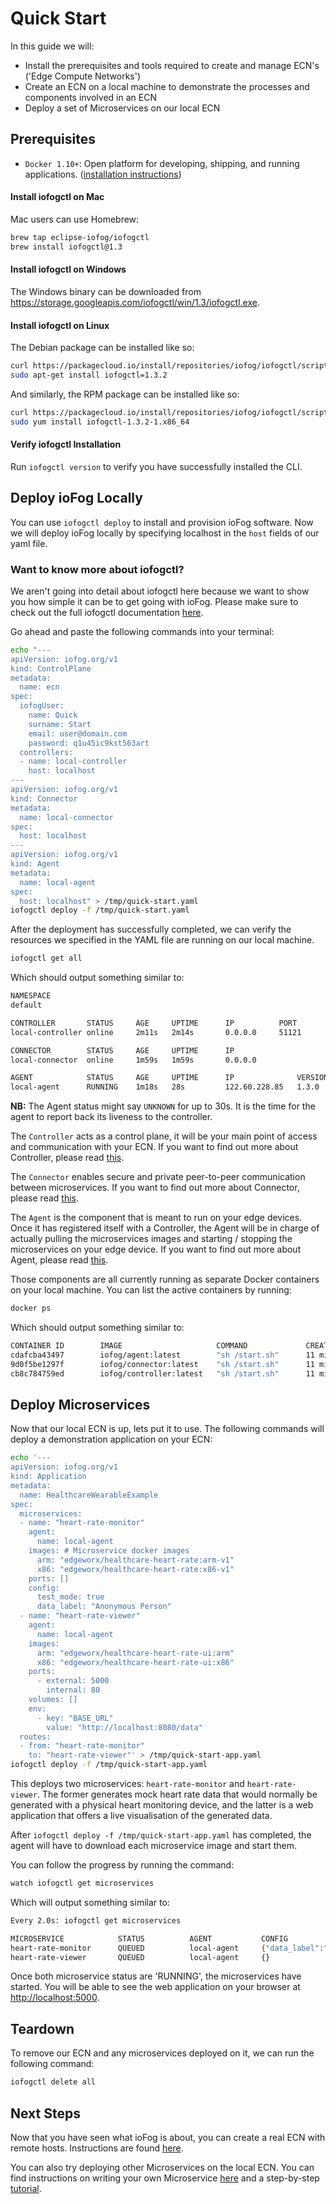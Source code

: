 # Quick Start

In this guide we will:

- Install the prerequisites and tools required to create and manage ECN's ('Edge Compute Networks')
- Create an ECN on a local machine to demonstrate the processes and components involved in an ECN
- Deploy a set of Microservices on our local ECN

## Prerequisites

- `Docker 1.10+`: Open platform for developing, shipping, and running applications. ([installation instructions](https://docs.docker.com/install/))

#### Install iofogctl on Mac

Mac users can use Homebrew:

```bash
brew tap eclipse-iofog/iofogctl
brew install iofogctl@1.3
```

#### Install iofogctl on Windows

The Windows binary can be downloaded from https://storage.googleapis.com/iofogctl/win/1.3/iofogctl.exe.

#### Install iofogctl on Linux

The Debian package can be installed like so:

```bash
curl https://packagecloud.io/install/repositories/iofog/iofogctl/script.deb.sh | sudo bash
sudo apt-get install iofogctl=1.3.2
```

And similarly, the RPM package can be installed like so:

```bash
curl https://packagecloud.io/install/repositories/iofog/iofogctl/script.rpm.sh | sudo bash
sudo yum install iofogctl-1.3.2-1.x86_64
```

#### Verify iofogctl Installation

Run `iofogctl version` to verify you have successfully installed the CLI.

## Deploy ioFog Locally

You can use `iofogctl deploy` to install and provision ioFog software. Now we will deploy ioFog locally by specifying localhost in the `host` fields of our yaml file.

<aside class="notifications note">
  <h3><img src="/images/icos/ico-note.svg" alt="">Want to know more about iofogctl?</h3>
  <p>We aren't going into detail about iofogctl here because we want to show you how simple it can be to get going with ioFog. Please make sure to check out the full iofogctl documentation <a href="../iofogctl/usage.html">here</a>.</p>
</aside>

Go ahead and paste the following commands into your terminal:

```bash
echo "---
apiVersion: iofog.org/v1
kind: ControlPlane
metadata:
  name: ecn
spec:
  iofogUser:
    name: Quick
    surname: Start
    email: user@domain.com
    password: q1u45ic9kst563art
  controllers:
  - name: local-controller
    host: localhost
---
apiVersion: iofog.org/v1
kind: Connector
metadata:
  name: local-connector
spec:
  host: localhost
---
apiVersion: iofog.org/v1
kind: Agent
metadata:
  name: local-agent
spec:
  host: localhost" > /tmp/quick-start.yaml
iofogctl deploy -f /tmp/quick-start.yaml
```

After the deployment has successfully completed, we can verify the resources we specified in the YAML file are running on our local machine.

```bash
iofogctl get all
```

Which should output something similar to:

```bash
NAMESPACE
default

CONTROLLER       STATUS		AGE		UPTIME		IP		    PORT
local-controller online		2m11s   2m14s		0.0.0.0		51121

CONNECTOR        STATUS		AGE		UPTIME		IP
local-connector  online		1m59s   1m59s		0.0.0.0

AGENT            STATUS		AGE		UPTIME		IP	            VERSION
local-agent      RUNNING	1m18s   28s         122.60.228.85   1.3.0
```

**NB:** The Agent status might say `UNKNOWN` for up to 30s. It is the time for the agent to report back its liveness to the controller.

The `Controller` acts as a control plane, it will be your main point of access and communication with your ECN. If you want to find out more about Controller, please read <a href="../controllers/overview.html">this</a>.

The `Connector` enables secure and private peer-to-peer communication between microservices. If you want to find out more about Connector, please read <a href="../connectors/overview.html">this</a>.

The `Agent` is the component that is meant to run on your edge devices. Once it has registered itself with a Controller, the Agent will be in charge of actually pulling the microservices images and starting / stopping the microservices on your edge device. If you want to find out more about Agent, please read <a href="../agents/overview.html">this</a>.

Those components are all currently running as separate Docker containers on your local machine. You can list the active containers by running:

```bash
docker ps
```

Which should output something similar to:

```bash
CONTAINER ID        IMAGE                     COMMAND             CREATED             STATUS              PORTS                                            NAMES
cdafcba43497        iofog/agent:latest        "sh /start.sh"      11 minutes ago      Up 11 minutes       0.0.0.0:54321->54321/tcp, 0.0.0.0:8081->22/tcp   iofog-agent
9d0f5be1297f        iofog/connector:latest    "sh /start.sh"      11 minutes ago      Up 11 minutes       0.0.0.0:8080->8080/tcp                           iofog-connector
cb8c784759ed        iofog/controller:latest   "sh /start.sh"      11 minutes ago      Up 11 minutes       0.0.0.0:51121->51121/tcp, 0.0.0.0:8008->80/tcp   iofog-controller
```

## Deploy Microservices

Now that our local ECN is up, lets put it to use. The following commands will deploy a demonstration application on your ECN:

```bash
echo '---
apiVersion: iofog.org/v1
kind: Application
metadata:
  name: HealthcareWearableExample
spec:
  microservices:
  - name: "heart-rate-monitor"
    agent:
      name: local-agent
    images: # Microservice docker images
      arm: "edgeworx/healthcare-heart-rate:arm-v1"
      x86: "edgeworx/healthcare-heart-rate:x86-v1"
    ports: []
    config:
      test_mode: true
      data_label: "Anonymous Person"
  - name: "heart-rate-viewer"
    agent:
      name: local-agent
    images:
      arm: "edgeworx/healthcare-heart-rate-ui:arm"
      x86: "edgeworx/healthcare-heart-rate-ui:x86"
    ports:
      - external: 5000
        internal: 80
    volumes: []
    env:
      - key: "BASE_URL"
        value: "http://localhost:8080/data"
  routes:
  - from: "heart-rate-monitor"
    to: "heart-rate-viewer"' > /tmp/quick-start-app.yaml
iofogctl deploy -f /tmp/quick-start-app.yaml
```

This deploys two microservices: `heart-rate-monitor` and `heart-rate-viewer`. The former generates mock heart rate data that would normally be generated with a physical heart monitoring device, and the latter is a web application that offers a live visualisation of the generated data.

After `iofogctl deploy -f /tmp/quick-start-app.yaml` has completed, the agent will have to download each microservice image and start them.

You can follow the progress by running the command:

```bash
watch iofogctl get microservices
```

Which will output something similar to:

```bash
Every 2.0s: iofogctl get microservices                                                                                                                                                  Alexandres-MacBook-Pro.local: Wed Sep 11 16:17:34 2019

MICROSERVICE            STATUS          AGENT           CONFIG                                                  ROUTES                  VOLUMES         PORTS
heart-rate-monitor      QUEUED          local-agent     {"data_label":"Anonymous Person","test_mode":true}      heart-rate-viewer
heart-rate-viewer       QUEUED          local-agent     {}                                                                                              5000:80
```

Once both microservice status are 'RUNNING', the microservices have started. You will be able to see the web application on your browser at <a href="http://localhost:5000/" target="_blank">http://localhost:5000</a>.

## Teardown

To remove our ECN and any microservices deployed on it, we can run the following command:

```bash
iofogctl delete all
```

## Next Steps

Now that you have seen what ioFog is about, you can create a real ECN with remote hosts. Instructions are found [here](../remote-deployment/introduction.html).

You can also try deploying other Microservices on the local ECN. You can find instructions on writing your own Microservice [here](../writing-microservices/overview.html) and a step-by-step [tutorial](../tutorial/introduction.html).

